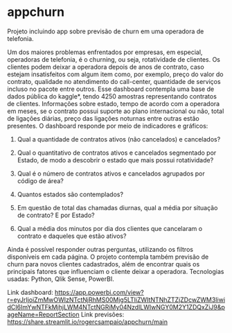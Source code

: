 # appchurn
Projeto incluindo app sobre previsão de churn em uma operadora de telefonia.

Um dos maiores problemas enfrentados por empresas, em especial, operadoras de telefonia, é o churning, ou seja, rotatividade de clientes. Os clientes podem deixar a operadora depois de anos de contrato, caso estejam insatisfeitos com algum item como, por exemplo, preço do valor do contrato, qualidade no atendimento do call-center, quantidade de serviços incluso no pacote entre outros. Esse dashboard contempla uma base de dados pública do kaggle*, tendo 4250 amostras representando contratos de clientes. Informações sobre estado, tempo de acordo com a operadora em meses, se o contrato possui suporte ao plano internacional ou não, total de ligações diárias, preço das ligações noturnas entre outras estão presentes. O dashboard responde por meio de indicadores e gráficos:

1. Qual a quantidade de contratos ativos (não cancelados) e cancelados?

2. Qual o quantitativo de contratos ativos e cancelados segmentado por Estado, de modo a descobrir o estado que mais possui rotatividade?

3. Qual é o número de contratos ativos e cancelados agrupados por código de área?

4. Quantos estados são contemplados? 

5. Em questão de total das chamadas diurnas, qual a média por situação de contrato? E por Estado?

6. Qual a média dos minutos por dia dos clientes que cancelaram o contrato e daqueles que estão ativos?

Ainda é possível responder outras perguntas, utilizando os filtros disponíveis em cada página.
O projeto contempla também previsão de churn para novos clientes cadastrados, além de encontrar quais os principais fatores que influenciam o cliente deixar a operadora. Tecnologias usadas: Python, Qlik Sense, PowerBI.

Link dashboard: https://app.powerbi.com/view?r=eyJrIjoiZmMwOWIzNTctNjRhMS00Mjg5LTliZWItNTNhZTZjZDcwZWM3IiwidCI6ImYwNTFkMjhjLWM4NTctNGRiMy04NzdlLWIwNGY0M2Y1ZDQxZiJ9&pageName=ReportSection
Link previsões: https://share.streamlit.io/rogercsampaio/appchurn/main
